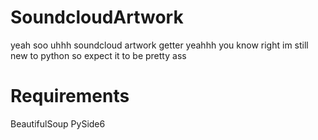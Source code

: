 # SoundcloudArtwork
yeah soo uhhh soundcloud artwork getter yeahhh you know right
im still new to python so expect it to be pretty ass

# Requirements
BeautifulSoup
PySide6

